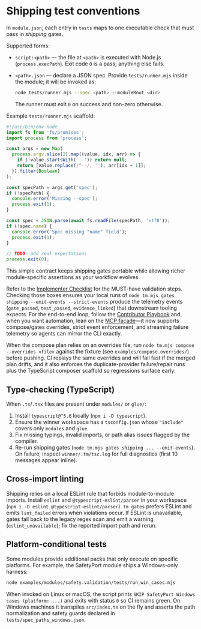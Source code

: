 # Shipping test conventions

In `module.json`, each entry in `tests` maps to one executable check that must pass in *shipping* gates.

Supported forms:

- `script:<path>` — the file at `<path>` is executed with Node.js (`process.execPath`). Exit code `0` is a pass; anything else fails.
- `<path>.json` — declare a JSON spec. Provide `tests/runner.mjs` inside the module; it will be invoked as:

  ```bash
  node tests/runner.mjs --spec <path> --moduleRoot <dir>
  ```

  The runner must exit `0` on success and non-zero otherwise.

Example `tests/runner.mjs` scaffold:

```js
#!/usr/bin/env node
import fs from 'fs/promises';
import process from 'process';

const args = new Map(
  process.argv.slice(2).map((value, idx, arr) => {
    if (!value.startsWith('--')) return null;
    return [value.replace(/^--/, ''), arr[idx + 1]];
  }).filter(Boolean)
);

const specPath = args.get('spec');
if (!specPath) {
  console.error('Missing --spec');
  process.exit(1);
}

const spec = JSON.parse(await fs.readFile(specPath, 'utf8'));
if (!spec.name) {
  console.error('Spec missing "name" field');
  process.exit(1);
}

// TODO: add real expectations
process.exit(0);
```

This simple contract keeps shipping gates portable while allowing richer module-specific assertions as your workflow evolves.

Refer to the [Implementer Checklist](../prompts/implementer/CHECKLIST.md) for the MUST-have validation steps. Checking those boxes ensures your local runs of `node tm.mjs gates shipping --emit-events --strict-events` produce the telemetry events (`gate_passed`, `test_passed`, `evidence_linked`) that downstream tooling expects. For the end-to-end loop, follow the [Contributor Playbook](./contributor-playbook.md) and, when you want automation, lean on the [MCP façade](./mcp.md)—it now supports compose/gates overrides, strict event enforcement, and streaming failure telemetry so agents can mirror the CLI exactly.

When the compose plan relies on an overrides file, run `node tm.mjs compose --overrides <file>` against the fixture (see `examples/compose.overrides/`) before pushing. CI replays the same overrides and will fail fast if the merged plan drifts, and it also enforces the duplicate-provider failure/repair runs plus the TypeScript composer scaffold so regressions surface early.

## Type-checking (TypeScript)

When `.ts`/`.tsx` files are present under `modules/` or `glue/`:

1. Install `typescript@^5.6` locally (`npm i -D typescript`).
2. Ensure the winner workspace has a `tsconfig.json` whose `"include"` covers only `modules` and `glue`.
3. Fix missing typings, invalid imports, or path alias issues flagged by the compiler.
4. Re-run shipping gates (`node tm.mjs gates shipping ... --emit-events`). On failure, inspect `winner/.tm/tsc.log` for full diagnostics (first 10 messages appear inline).

## Cross-import linting

Shipping relies on a local ESLint rule that forbids module-to-module imports. Install `eslint` and `@typescript-eslint/parser` in your workspace (`npm i -D eslint @typescript-eslint/parser`). `tm gates` prefers ESLint and emits `lint_failed` errors when violations occur. If ESLint is unavailable, gates fall back to the legacy regex scan and emit a warning (`eslint_unavailable`); fix the reported import path and rerun.

## Platform-conditional tests

Some modules provide additional packs that only execute on specific platforms. For example, the SafetyPort module ships a Windows-only harness:

```bash
node examples/modules/safety.validation/tests/run_win_cases.mjs
```

When invoked on Linux or macOS, the script prints `SKIP SafetyPort Windows cases (platform: ...)` and exits with status `0` so CI remains green. On Windows machines it transpiles `src/index.ts` on the fly and asserts the path normalization and safety guards declared in `tests/spec_paths_windows.json`.
